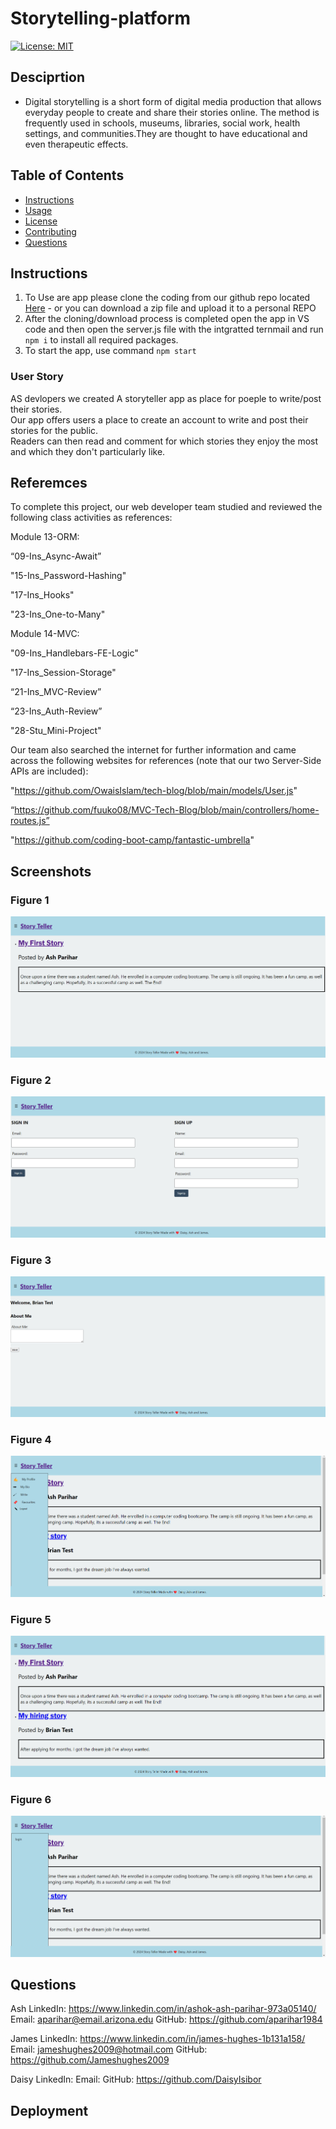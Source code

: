 # Storytelling-platform
[![License: MIT](https://img.shields.io/badge/License-MIT-yellow.svg)](https://opensource.org/licenses/MIT)

## Desciprtion
- Digital storytelling is a short form of digital media production that allows everyday people to create and share their stories online. The method is frequently used in schools, museums, libraries, social work, health settings, and communities.They are thought to have educational and even therapeutic effects.

## Table of Contents

* [Instructions](#instructions)
* [Usage]()
* [License]()
* [Contributing]()
* [Questions](#questions)

## Instructions
1. To Use are app please clone the coding from our github repo located [Here](https://github.com/DaisyIsibor/Storytelling-platform) - or you can download a zip file and upload it to a personal REPO
2. After the cloning/download process is completed open the app in VS code and then open the server.js file with the intgratted ternmail and run ```npm i``` to install all required packages.
3. To start the app, use command ```npm start```

### User Story

AS devlopers we  created A storyteller app as place for poeple to write/post their stories.  
Our app offers users a place to create an account to write and post their stories for the public.  
Readers can then read and comment for which stories they enjoy the most and which they don't particularly like.

## Referemces

To complete this project, our web developer team studied and reviewed the following class activities as references:

Module 13-ORM:

“09-Ins_Async-Await”

"15-Ins_Password-Hashing"

"17-Ins_Hooks"

"23-Ins_One-to-Many"

Module 14-MVC:

"09-Ins_Handlebars-FE-Logic"

"17-Ins_Session-Storage"

“21-Ins_MVC-Review”

“23-Ins_Auth-Review”

"28-Stu_Mini-Project"

Our team also searched the internet for further information and came across the following websites for references (note that our two Server-Side APIs are included):

"https://github.com/OwaisIslam/tech-blog/blob/main/models/User.js"

“https://github.com/fuuko08/MVC-Tech-Blog/blob/main/controllers/home-routes.js”

"https://github.com/coding-boot-camp/fantastic-umbrella"

## Screenshots

### Figure 1

![](/Screenshots/Homepage%20Screenshot.png)

### Figure 2

![](/Screenshots/Login%20and%20Signup%20Screenshot.png)

### Figure 3

![](/Screenshots/Profile%20Page%20Screenshot.png)

### Figure 4

![](/Screenshots/Sidebar%20Screenshot.png)

### Figure 5

![](/Screenshots/Story%20Screenshot.png)

### Figure 6

![](/Screenshots/After%20Logout%20Screenshot.png)

## Questions

Ash
LinkedIn: https://www.linkedin.com/in/ashok-ash-parihar-973a05140/
Email: aparihar@email.arizona.edu
GitHub: https://github.com/aparihar1984

James
LinkedIn: https://www.linkedin.com/in/james-hughes-1b131a158/
Email: jameshughes2009@hotmail.com
GitHub: https://github.com/Jameshughes2009

Daisy
LinkedIn: 
Email: 
GitHub: https://github.com/DaisyIsibor

## Deployment






